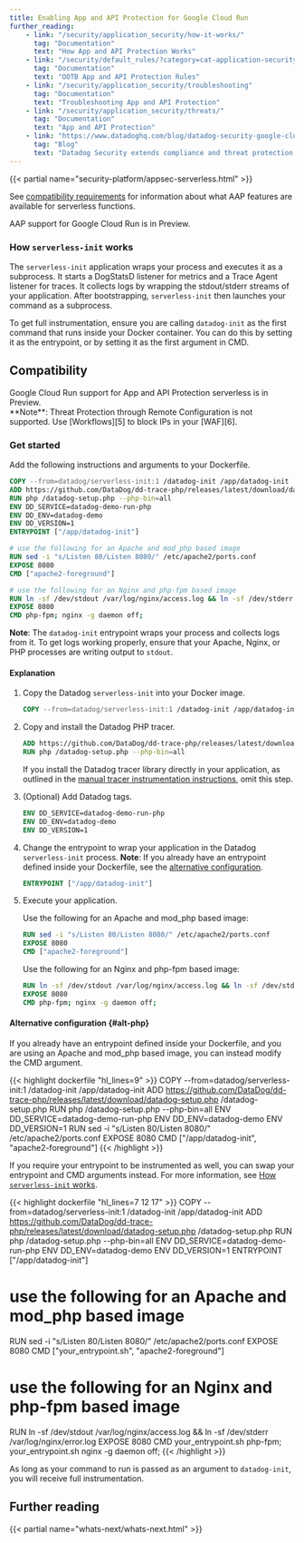 ```yaml
---
title: Enabling App and API Protection for Google Cloud Run
further_reading:
    - link: "/security/application_security/how-it-works/"
      tag: "Documentation"
      text: "How App and API Protection Works"
    - link: "/security/default_rules/?category=cat-application-security"
      tag: "Documentation"
      text: "OOTB App and API Protection Rules"
    - link: "/security/application_security/troubleshooting"
      tag: "Documentation"
      text: "Troubleshooting App and API Protection"
    - link: "/security/application_security/threats/"
      tag: "Documentation"
      text: "App and API Protection"
    - link: "https://www.datadoghq.com/blog/datadog-security-google-cloud/"
      tag: "Blog"
      text: "Datadog Security extends compliance and threat protection capabilities for Google Cloud"
---
```


{{< partial name="security-platform/appsec-serverless.html" >}}</br>

See [compatibility requirements][4] for information about what AAP features are available for serverless functions.

<div class="alert alert-info">AAP support for Google Cloud Run is in Preview.</a></div>

### How `serverless-init` works

The `serverless-init` application wraps your process and executes it as a subprocess. It starts a DogStatsD listener for metrics and a Trace Agent listener for traces. It collects logs by wrapping the stdout/stderr streams of your application. After bootstrapping, `serverless-init` then launches your command as a subprocess.

To get full instrumentation, ensure you are calling `datadog-init` as the first command that runs inside your Docker container. You can do this by setting it as the entrypoint, or by setting it as the first argument in CMD.

## Compatibility

<div class="alert alert-info">Google Cloud Run support for App and API Protection serverless is in Preview</a>.</div>
**Note**: Threat Protection through Remote Configuration is not supported. Use [Workflows][5] to block IPs in your [WAF][6].

### Get started

Add the following instructions and arguments to your Dockerfile.
```dockerfile
COPY --from=datadog/serverless-init:1 /datadog-init /app/datadog-init
ADD https://github.com/DataDog/dd-trace-php/releases/latest/download/datadog-setup.php /datadog-setup.php
RUN php /datadog-setup.php --php-bin=all
ENV DD_SERVICE=datadog-demo-run-php
ENV DD_ENV=datadog-demo
ENV DD_VERSION=1
ENTRYPOINT ["/app/datadog-init"]

# use the following for an Apache and mod_php based image
RUN sed -i "s/Listen 80/Listen 8080/" /etc/apache2/ports.conf
EXPOSE 8080
CMD ["apache2-foreground"]

# use the following for an Nginx and php-fpm based image
RUN ln -sf /dev/stdout /var/log/nginx/access.log && ln -sf /dev/stderr /var/log/nginx/error.log
EXPOSE 8080
CMD php-fpm; nginx -g daemon off;
```

**Note**: The `datadog-init` entrypoint wraps your process and collects logs from it. To get logs working properly, ensure that your Apache, Nginx, or PHP processes are writing output to `stdout`.

#### Explanation


1. Copy the Datadog `serverless-init` into your Docker image.
   ```dockerfile
   COPY --from=datadog/serverless-init:1 /datadog-init /app/datadog-init
   ```

2. Copy and install the Datadog PHP tracer.
   ```dockerfile
   ADD https://github.com/DataDog/dd-trace-php/releases/latest/download/datadog-setup.php /datadog-setup.php
   RUN php /datadog-setup.php --php-bin=all
   ```
   If you install the Datadog tracer library directly in your application, as outlined in the [manual tracer instrumentation instructions][1], omit this step.

3. (Optional) Add Datadog tags.
   ```dockerfile
   ENV DD_SERVICE=datadog-demo-run-php
   ENV DD_ENV=datadog-demo
   ENV DD_VERSION=1
   ```

4. Change the entrypoint to wrap your application in the Datadog `serverless-init` process.
   **Note**: If you already have an entrypoint defined inside your Dockerfile, see the [alternative configuration](#alt-php).
   ```dockerfile
   ENTRYPOINT ["/app/datadog-init"]
   ```

5. Execute your application.

   Use the following for an Apache and mod_php based image:
   ```dockerfile
   RUN sed -i "s/Listen 80/Listen 8080/" /etc/apache2/ports.conf
   EXPOSE 8080
   CMD ["apache2-foreground"]
   ```

   Use the following for an Nginx and php-fpm based image:
   ```dockerfile
   RUN ln -sf /dev/stdout /var/log/nginx/access.log && ln -sf /dev/stderr /var/log/nginx/error.log
   EXPOSE 8080
   CMD php-fpm; nginx -g daemon off;
   ```
#### Alternative configuration {#alt-php}
If you already have an entrypoint defined inside your Dockerfile, and you are using an Apache and mod_php based image, you can instead modify the CMD argument.

{{< highlight dockerfile "hl_lines=9" >}}
COPY --from=datadog/serverless-init:1 /datadog-init /app/datadog-init
ADD https://github.com/DataDog/dd-trace-php/releases/latest/download/datadog-setup.php /datadog-setup.php
RUN php /datadog-setup.php --php-bin=all
ENV DD_SERVICE=datadog-demo-run-php
ENV DD_ENV=datadog-demo
ENV DD_VERSION=1
RUN sed -i "s/Listen 80/Listen 8080/" /etc/apache2/ports.conf
EXPOSE 8080
CMD ["/app/datadog-init", "apache2-foreground"]
{{< /highlight >}}

If you require your entrypoint to be instrumented as well, you can swap your entrypoint and CMD arguments instead. For more information, see [How `serverless-init` works](#how-serverless-init-works).

{{< highlight dockerfile "hl_lines=7 12 17" >}}
COPY --from=datadog/serverless-init:1 /datadog-init /app/datadog-init
ADD https://github.com/DataDog/dd-trace-php/releases/latest/download/datadog-setup.php /datadog-setup.php
RUN php /datadog-setup.php --php-bin=all
ENV DD_SERVICE=datadog-demo-run-php
ENV DD_ENV=datadog-demo
ENV DD_VERSION=1
ENTRYPOINT ["/app/datadog-init"]

# use the following for an Apache and mod_php based image
RUN sed -i "s/Listen 80/Listen 8080/" /etc/apache2/ports.conf
EXPOSE 8080
CMD ["your_entrypoint.sh", "apache2-foreground"]

# use the following for an Nginx and php-fpm based image
RUN ln -sf /dev/stdout /var/log/nginx/access.log && ln -sf /dev/stderr /var/log/nginx/error.log
EXPOSE 8080
CMD your_entrypoint.sh php-fpm; your_entrypoint.sh nginx -g daemon off;
{{< /highlight >}}

As long as your command to run is passed as an argument to `datadog-init`, you will receive full instrumentation.

[1]: /tracing/trace_collection/dd_libraries/php/?tab=containers#install-the-extension

## Further reading

{{< partial name="whats-next/whats-next.html" >}}

[1]: https://app.datadoghq.com/services?query=type%3Afunction%20&env=prod&groupBy=&hostGroup=%2A&lens=Security&sort=-attackExposure&view=list
[2]: /serverless/distributed_tracing/
[3]: https://app.datadoghq.com/security/appsec
[4]: /security/application_security/serverless/compatibility
[5]: /security/default_rules/security-scan-detected/
[6]: /serverless/libraries_integrations/plugin/
[apm-lambda-tracing-setup]: https://docs.datadoghq.com/serverless/aws_lambda/distributed_tracing/
